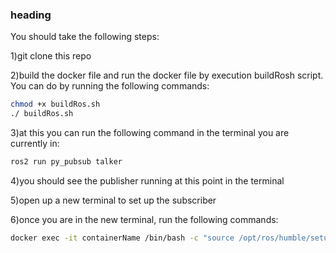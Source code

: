 ### heading

You should take the following steps:

1)git clone this repo

2)build the docker file and run the docker file by execution buildRosh script. You can do by running the following commands:
 ```sh
chmod +x buildRos.sh
./ buildRos.sh
   ```

3)at this you can run the following command in the terminal you are currently in: 
 ```sh
ros2 run py_pubsub talker
   ```

4)you should see the publisher running at this point in the terminal

5)open up a new terminal to set up the subscriber

6)once you are in the new terminal, run the following commands:

 ```sh
docker exec -it containerName /bin/bash -c "source /opt/ros/humble/setup.bash && source /ros2_ws/install/setup.bash && ros2 run py_pubsub listener"
   ```
